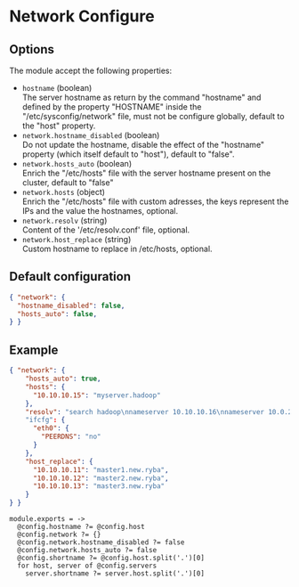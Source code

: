 
# Network Configure

## Options

The module accept the following properties:

*   `hostname` (boolean)   
    The server hostname as return by the command "hostname" and defined by the 
    property "HOSTNAME" inside the "/etc/sysconfig/network" file, must not be 
    configure globally, default to the "host" property.   
*   `network.hostname_disabled` (boolean)   
    Do not update the hostname, disable the effect of the
    "hostname" property (which itself default to "host"), 
    default to "false".   
*   `network.hosts_auto` (boolean)   
    Enrich the "/etc/hosts" file with the server hostname present on 
    the cluster, default to "false"   
*   `network.hosts` (object)   
    Enrich the "/etc/hosts" file with custom adresses, the keys represent the 
    IPs and the value the hostnames, optional.   
*   `network.resolv` (string)   
    Content of the '/etc/resolv.conf' file, optional.   
*   `network.host_replace` (string)   
    Custom hostname to replace in /etc/hosts, optional.   

## Default configuration

```json
{ "network": {
  "hostname_disabled": false,
  "hosts_auto": false,
} }
```

## Example

```json
{ "network": {
    "hosts_auto": true,
    "hosts": {
      "10.10.10.15": "myserver.hadoop"
    },
    "resolv": "search hadoop\nnameserver 10.10.10.16\nnameserver 10.0.2.3"
    "ifcfg": {
      "eth0": {
        "PEERDNS": "no"
      }
    },
    "host_replace": {
      "10.10.10.11": "master1.new.ryba",
      "10.10.10.12": "master2.new.ryba",
      "10.10.10.13": "master3.new.ryba"
    }
} }
```

    module.exports = ->
      @config.hostname ?= @config.host
      @config.network ?= {}
      @config.network.hostname_disabled ?= false
      @config.network.hosts_auto ?= false
      @config.shortname ?= @config.host.split('.')[0]
      for host, server of @config.servers
        server.shortname ?= server.host.split('.')[0]
